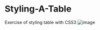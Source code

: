 # Styling-A-Table
Exercise of styling table with CSS3 
![image](https://user-images.githubusercontent.com/89823572/184528144-4202ff74-ddc9-48b5-bc0a-7958ed3fae30.png)
